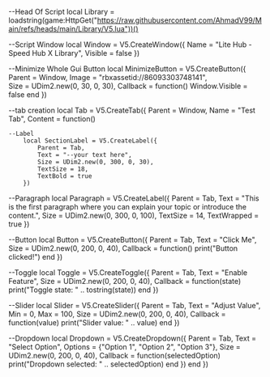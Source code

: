 --Head Of Script
local Library = loadstring(game:HttpGet("https://raw.githubusercontent.com/AhmadV99/Main/refs/heads/main/Library/V5.lua"))()

--Script Window
local Window = V5.CreateWindow({
    Name = "Lite Hub - Speed Hub X Library", 
    Visible = false
})

--Minimize Whole Gui Button
local MinimizeButton = V5.CreateButton({
    Parent = Window,
    Image = "rbxassetid://86093303748141",  
    Size = UDim2.new(0, 30, 0, 30),
    Callback = function()
        Window.Visible = false
    end
})

--tab creation 
local Tab = V5.CreateTab({
    Parent = Window,
    Name = "Test Tab", 
    Content = function()

    --Label
        local SectionLabel = V5.CreateLabel({
            Parent = Tab,
            Text = "--your text here",
            Size = UDim2.new(0, 300, 0, 30),
            TextSize = 18,
            TextBold = true
        })
        
--Paragraph
        local Paragraph = V5.CreateLabel({
            Parent = Tab,
            Text = "This is the first paragraph where you can explain your topic or introduce the content.",
            Size = UDim2.new(0, 300, 0, 100),
            TextSize = 14,
            TextWrapped = true
        })

--Button
        local Button = V5.CreateButton({
            Parent = Tab,
            Text = "Click Me",
            Size = UDim2.new(0, 200, 0, 40),
            Callback = function()
                print("Button clicked!")
            end
        })

--Toggle
        local Toggle = V5.CreateToggle({
            Parent = Tab,
            Text = "Enable Feature",
            Size = UDim2.new(0, 200, 0, 40),
            Callback = function(state)
                print("Toggle state: " .. tostring(state))
            end
        })

--Slider
        local Slider = V5.CreateSlider({
            Parent = Tab,
            Text = "Adjust Value",
            Min = 0,
            Max = 100,
            Size = UDim2.new(0, 200, 0, 40),
            Callback = function(value)
                print("Slider value: " .. value)
            end
        })

--Dropdown
        local Dropdown = V5.CreateDropdown({
            Parent = Tab,
            Text = "Select Option",
            Options = {"Option 1", "Option 2", "Option 3"},
            Size = UDim2.new(0, 200, 0, 40),
            Callback = function(selectedOption)
                print("Dropdown selected: " .. selectedOption)
            end
        })
    end
})
